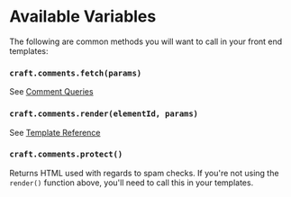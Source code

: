 # Available Variables

The following are common methods you will want to call in your front end templates:

### `craft.comments.fetch(params)`

See [Comment Queries](/craft-plugins/comments/docs/getting-elements/comment-queries)

### `craft.comments.render(elementId, params)`

See [Template Reference](/craft-plugins/comments/docs/template-guides/template-reference)

### `craft.comments.protect()`

Returns HTML used with regards to spam checks. If you're not using the `render()` function above, you'll need to call this in your templates.
